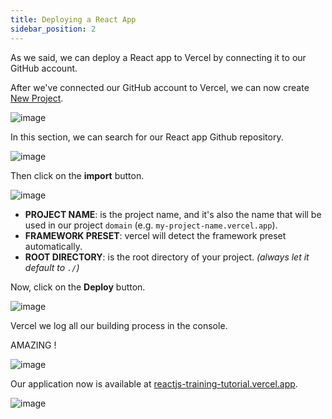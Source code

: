 ```yaml
---
title: Deploying a React App
sidebar_position: 2
---
```


As we said, we can deploy a React app to Vercel by connecting it to our GitHub account.

After we've connected our GitHub account to Vercel, we can now create [New Project](https://vercel.com/new).

![image](https://user-images.githubusercontent.com/72823374/156881998-28e5721c-eafa-4e9e-8458-2bc439993042.png)

In this section, we can search for our React app Github repository.

![image](https://user-images.githubusercontent.com/72823374/156882043-5cf3df90-eb2b-499b-a0af-f59e77d78c80.png)

Then click on the **import** button.

![image](https://user-images.githubusercontent.com/72823374/156882065-f151300b-1155-462f-9069-66d7745bb353.png)

- **PROJECT NAME**: is the project name, and it's also the name that will be used in our project `domain` (e.g. `my-project-name.vercel.app`).
- **FRAMEWORK PRESET**: vercel will detect the framework preset automatically.
- **ROOT DIRECTORY**: is the root directory of your project. _(always let it default to `./`)_

Now, click on the **Deploy** button.

![image](https://user-images.githubusercontent.com/72823374/156882361-5a7b3723-2498-4d21-8109-1ac995381298.png)

Vercel we log all our building process in the console.

AMAZING !

![image](https://user-images.githubusercontent.com/72823374/156882377-3b4ccdc0-4d5f-46db-80d1-f86ec8549420.png)

Our application now is available at [reactjs-training-tutorial.vercel.app](https://reactjs-training-tutorial.vercel.app/).

![image](https://user-images.githubusercontent.com/72823374/156882405-576eae0e-af6f-4f3f-8476-432fd42373d6.png)
